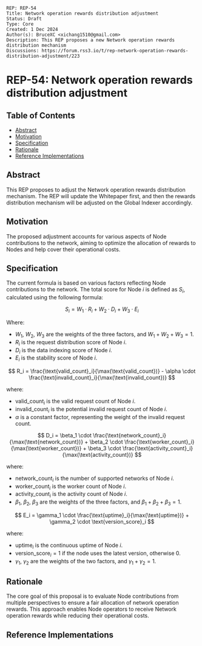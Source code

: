 ```
REP: REP-54
Title: Network operation rewards distribution adjustment
Status: Draft
Type: Core
Created: 1 Dec 2024
Author(s): BruceXC <xichang1510@gmail.com>
Description: This REP proposes a new Network operation rewards distribution mechanism
Discussions: https://forum.rss3.io/t/rep-network-operation-rewards-distribution-adjustment/223
```

# REP-54: Network operation rewards distribution adjustment

## Table of Contents

- [Abstract](#abstract)
- [Motivation](#motivation)
- [Specification](#specification)
- [Rationale](#rationale)
- [Reference Implementations](#reference-implementations)

## Abstract

This REP proposes to adjust the Network operation rewards distribution mechanism.
The REP will update the Whitepaper first, and then the rewards distribution mechanism will be adjusted on the Global Indexer accordingly.

## Motivation

The proposed adjustment accounts for various aspects of Node contributions to the network, aiming to optimize the allocation of rewards to Nodes and help cover their operational costs.

## Specification

The current formula is based on various factors reflecting Node contributions to the network. The total score for Node $i$ is defined as $S_i$, calculated using the following formula:

$$
S_i = W_1 \cdot R_i + W_2 \cdot D_i + W_3 \cdot E_i
$$

Where:

- $W_1$, $W_2$, $W_3$ are the weights of the three factors, and $W_1 + W_2 + W_3 = 1$.
- $R_i$ is the request distribution score of Node $i$.
- $D_i$ is the data indexing score of Node $i$.
- $E_i$ is the stability score of Node $i$.

$$
R_i = \frac{\text{valid_count}_i}{\max(\text{valid_count})} - \alpha \cdot \frac{\text{invalid_count}_i}{\max(\text{invalid_count})}
$$

where:

- $\text{valid_count}_i$ is the valid request count of Node $i$.
- $\text{invalid_count}_i$ is the potential invalid request count of Node $i$.
- $\alpha$ is a constant factor, representing the weight of the invalid request count.

$$
D_i = \beta_1 \cdot \frac{\text{network_count}_i}{\max(\text{network_count})} + \beta_2 \cdot \frac{\text{worker_count}_i}{\max(\text{worker_count})} + \beta_3 \cdot \frac{\text{activity_count}_i}{\max(\text{activity_count})}
$$

where:

- $\text{network_count}_i$ is the number of supported networks of Node $i$.
- $\text{worker_count}_i$ is the worker count of Node $i$.
- $\text{activity_count}_i$ is the activity count of Node $i$.
- $\beta_1$, $\beta_2$, $\beta_3$ are the weights of the three factors, and $\beta_1 + \beta_2 + \beta_3 = 1$.

$$
E_i = \gamma_1 \cdot \frac{\text{uptime}_i}{\max(\text{uptime})} + \gamma_2 \cdot \text{version_score}_i
$$

where:

- $\text{uptime}_i$ is the continuous uptime of Node $i$.
- $\text{version_score}_i = 1$ if the node uses the latest version, otherwise $0$.
- $\gamma_1$, $\gamma_2$ are the weights of the two factors, and $\gamma_1 + \gamma_2 = 1$.

## Rationale

The core goal of this proposal is to evaluate Node contributions from multiple perspectives to ensure a fair allocation of network operation rewards. This approach enables Node operators to receive Network operation rewards while reducing their operational costs.

## Reference Implementations
